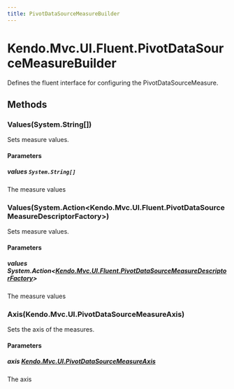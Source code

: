 ```yaml
---
title: PivotDataSourceMeasureBuilder
---
```


# Kendo.Mvc.UI.Fluent.PivotDataSourceMeasureBuilder
Defines the fluent interface for configuring the PivotDataSourceMeasure.




## Methods


### Values(System.String[])
Sets measure values.


#### Parameters

##### values `System.String[]`
The measure values





### Values(System.Action\<Kendo.Mvc.UI.Fluent.PivotDataSourceMeasureDescriptorFactory\>)
Sets measure values.


#### Parameters

##### values System.Action<[Kendo.Mvc.UI.Fluent.PivotDataSourceMeasureDescriptorFactory](/api/aspnet-mvc/Kendo.Mvc.UI.Fluent/PivotDataSourceMeasureDescriptorFactory)>
The measure values





### Axis(Kendo.Mvc.UI.PivotDataSourceMeasureAxis)
Sets the axis of the measures.


#### Parameters

##### axis [Kendo.Mvc.UI.PivotDataSourceMeasureAxis](/api/aspnet-mvc/Kendo.Mvc.UI/PivotDataSourceMeasureAxis)
The axis






